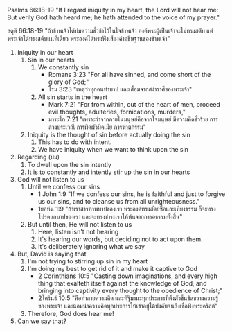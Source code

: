 Psalms 66:18-19 "If I regard iniquity in my heart, the Lord will not hear me: But verily God hath heard me; he hath attended to the voice of my prayer."

สดุดี 66:18-19 "ถ้าข้าพเจ้าได้บ่มความชั่วช้าไว้ในใจข้าพเจ้า องค์พระผู้เป็นเจ้าจะไม่ทรงสดับ แต่พระเจ้าได้ทรงสดับแน่ทีเดียว พระองค์ได้ทรงฟังเสียงคำอธิษฐานของข้าพเจ้า"

1. Iniquity in our heart
    1. Sin in our hearts
        1. We constantly sin
            - Romans 3:23 "For all have sinned, and come short of the glory of God;"
            - โรม 3:23 "เหตุว่าทุกคนทำบาป และเสื่อมจากสง่าราศีของพระเจ้า"
        2. All sin starts in the heart
            - Mark 7:21 "For from within, out of the heart of men, proceed evil thoughts, adulteries, fornications, murders,"
            - มาระโก 7:21 "เพราะว่าจากภายในมนุษย์คือจากใจมนุษย์ มีความคิดชั่วร้าย การล่วงประเวณี การผิดผัวผิดเมีย การฆาตกรรม"
    2. Iniquity is the thought of sin before actually doing the sin
        1. This has to do with intent.
        2. We have iniquity when we want to think upon the sin
2. Regarding (บ่ม)
    1. To dwell upon the sin intently
    2. It is to constantly and intently stir up the sin in our hearts
3. God will not listen to us
    1. Until we confess our sins
        - 1 John 1:9 "If we confess our sins, he is faithful and just to forgive us our sins, and to cleanse us from all unrighteousness."
        - 1ยอห์น 1:9 "ถ้าเราสารภาพบาปของเรา พระองค์ทรงสัตย์ซื่อและเที่ยงธรรม ก็จะทรงโปรดยกบาปของเรา และจะทรงชำระเราให้พ้นจากการอธรรมทั้งสิ้น"
    2. But until then, He will not listen to us
        1. Here, listen isn't not hearing
        2. It's hearing our words, but deciding not to act upon them.
        3. It's deliberately ignoring what we say
4. But, David is saying that
    1. I'm not trying to stirring up sin in my heart
    2. I'm doing my best to get rid of it and make it captive to God
        - 2 Corinthians 10:5 "Casting down imaginations, and every high thing that exalteth itself against the knowledge of God, and bringing into captivity every thought to the obedience of Christ;"
        - 2โครินธ์ 10:5 "คือทำลายความคิด และทิฐิมานะทุกประการที่ตั้งตัวขึ้นขัดขวางความรู้ของพระเจ้า และน้อมนำความคิดทุกประการให้เข้าอยู่ใต้บังคับจนถึงเชื่อฟังพระคริสต์"
    3. Therefore, God does hear me!
5. Can we say that?